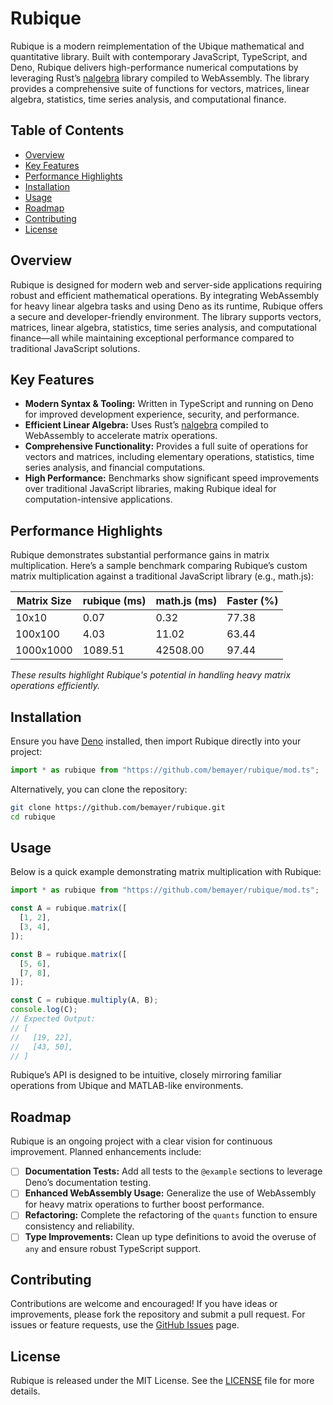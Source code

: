 # Rubique

Rubique is a modern reimplementation of the Ubique mathematical and quantitative
library. Built with contemporary JavaScript, TypeScript, and Deno, Rubique
delivers high-performance numerical computations by leveraging Rust’s
[nalgebra](https://nalgebra.org/) library compiled to WebAssembly. The library
provides a comprehensive suite of functions for vectors, matrices, linear
algebra, statistics, time series analysis, and computational finance.

## Table of Contents

- [Overview](#overview)
- [Key Features](#key-features)
- [Performance Highlights](#performance-highlights)
- [Installation](#installation)
- [Usage](#usage)
- [Roadmap](#roadmap)
- [Contributing](#contributing)
- [License](#license)

## Overview

Rubique is designed for modern web and server-side applications requiring robust
and efficient mathematical operations. By integrating WebAssembly for heavy
linear algebra tasks and using Deno as its runtime, Rubique offers a secure and
developer-friendly environment. The library supports vectors, matrices, linear
algebra, statistics, time series analysis, and computational finance—all while
maintaining exceptional performance compared to traditional JavaScript
solutions.

## Key Features

- **Modern Syntax & Tooling:** Written in TypeScript and running on Deno for
  improved development experience, security, and performance.
- **Efficient Linear Algebra:** Uses Rust’s [nalgebra](https://nalgebra.org/)
  compiled to WebAssembly to accelerate matrix operations.
- **Comprehensive Functionality:** Provides a full suite of operations for
  vectors and matrices, including elementary operations, statistics, time series
  analysis, and financial computations.
- **High Performance:** Benchmarks show significant speed improvements over
  traditional JavaScript libraries, making Rubique ideal for
  computation-intensive applications.

## Performance Highlights

Rubique demonstrates substantial performance gains in matrix multiplication.
Here’s a sample benchmark comparing Rubique’s custom matrix multiplication
against a traditional JavaScript library (e.g., math.js):

| Matrix Size | rubique (ms) | math.js (ms) | Faster (%) |
| ----------- | ------------ | ------------ | ---------- |
| 10x10       | 0.07         | 0.32         | 77.38      |
| 100x100     | 4.03         | 11.02        | 63.44      |
| 1000x1000   | 1089.51      | 42508.00     | 97.44      |

_These results highlight Rubique's potential in handling heavy matrix operations
efficiently._

## Installation

Ensure you have [Deno](https://deno.land/) installed, then import Rubique
directly into your project:

```ts
import * as rubique from "https://github.com/bemayer/rubique/mod.ts";
```

Alternatively, you can clone the repository:

```bash
git clone https://github.com/bemayer/rubique.git
cd rubique
```

## Usage

Below is a quick example demonstrating matrix multiplication with Rubique:

```ts
import * as rubique from "https://github.com/bemayer/rubique/mod.ts";

const A = rubique.matrix([
  [1, 2],
  [3, 4],
]);

const B = rubique.matrix([
  [5, 6],
  [7, 8],
]);

const C = rubique.multiply(A, B);
console.log(C);
// Expected Output:
// [
//   [19, 22],
//   [43, 50],
// ]
```

Rubique’s API is designed to be intuitive, closely mirroring familiar operations
from Ubique and MATLAB-like environments.

## Roadmap

Rubique is an ongoing project with a clear vision for continuous improvement.
Planned enhancements include:

- [ ] **Documentation Tests:** Add all tests to the `@example` sections to
  leverage Deno’s documentation testing.
- [ ] **Enhanced WebAssembly Usage:** Generalize the use of WebAssembly for
  heavy matrix operations to further boost performance.
- [ ] **Refactoring:** Complete the refactoring of the `quants` function to
  ensure consistency and reliability.
- [ ] **Type Improvements:** Clean up type definitions to avoid the overuse of
  `any` and ensure robust TypeScript support.

## Contributing

Contributions are welcome and encouraged! If you have ideas or improvements,
please fork the repository and submit a pull request. For issues or feature
requests, use the [GitHub Issues](https://github.com/bemayer/rubique/issues)
page.

## License

Rubique is released under the MIT License. See the [LICENSE](LICENSE) file for
more details.
